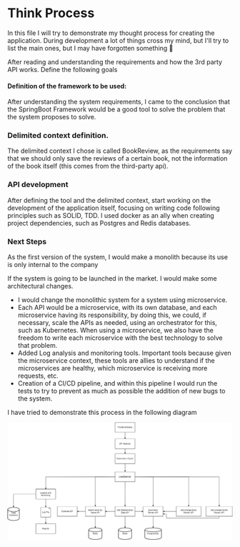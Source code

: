 # Think Process
In this file I will try to demonstrate my thought process for creating the application. During development a lot of things cross my mind, but I'll try to list the main ones, but I may have forgotten something :grimacing:

After reading and understanding the requirements and how the 3rd party API works. Define the following goals

#### Definition of the framework to be used:
After understanding the system requirements, I came to the conclusion that the SpringBoot Framework would be a good tool to solve the problem that the system proposes to solve.

### Delimited context definition.

The delimited context I chose is called BookReview, as the requirements say that we should only save the reviews of a certain book, not the information of the book itself (this comes from the third-party api).

### API development

After defining the tool and the delimited context, start working on the development of the application itself, focusing on writing code following principles such as SOLID, TDD. I used docker as an ally when creating project dependencies, such as Postgres and Redis databases.

### Next Steps
As the first version of the system, I would make a monolith because its use is only internal to the company

If the system is going to be launched in the market. I would make some architectural changes.

- I would change the monolithic system for a system using microservice.
- Each API would be a microservice, with its own database, and each microservice having its responsibility, by doing 
this, we could, if necessary, scale the APIs as needed, using an orchestrator for this, such as Kubernetes.
When using a microservice, we also have the freedom to write each microservice with the best technology to solve 
that problem.
- Added Log analysis and monitoring tools. Important tools because given the microservice context, 
these tools are allies to understand if the microservices are healthy, which microservice is receiving more 
requests, etc.
- Creation of a CI/CD pipeline, and within this pipeline I would run the tests to try to prevent as 
much as possible the addition of new bugs to the system.

I have tried to demonstrate this process in the following diagram

![System Diagram](systemdiagram.png "System Diagram")